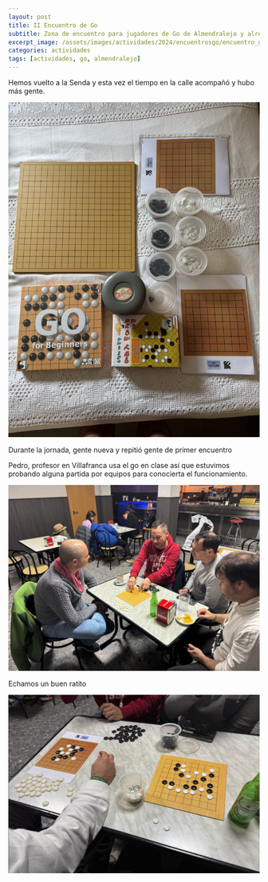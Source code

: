 ```yaml
---
layout: post
title: II Encuentro de Go
subtitle: Zona de encuentro para jugadores de Go de Almendralejo y alrededores
excerpt_image: /assets/images/actividades/2024/encuentrosgo/encuentro_go_2024.jpg
categories: actividades
tags: [actividades, go, almendralejo]
---
```


Hemos vuelto a la Senda y esta vez el tiempo en la calle acompañó y hubo más gente.

![Setup de Jornadas](/assets/images/actividades/2024/encuentrosgo/encuentro.go.1.setup.jpg)

Durante la jornada, gente nueva y repitió gente de primer encuentro

Pedro, profesor en Villafranca usa el go en clase así que estuvimos probando alguna partida por equipos para conocierta el funcionamiento.

![Partida por equipos](/assets/images/actividades/2024/encuentrosgo/encuentros.go.ii.partida.equipos.png)

Echamos un buen ratito

![Partidas](/assets/images/actividades/2024/encuentrosgo/encuentros.go.ii.partidas.png)










